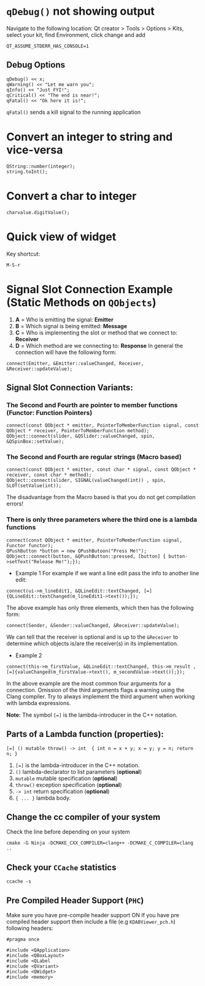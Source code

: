# `qDebug()` not showing output
Navigate to the following location:
Qt creator > Tools > Options > Kits, select your kit, find Environment, click change and add
```console
QT_ASSUME_STDERR_HAS_CONSOLE=1
```
## Debug Options
```console
qDebug() << x;
qWarning() << "Let me warn you";
qInfo() << "Just FYI!";
qCritical() << "The end is near!";
qFatal() << "Ok here it is!";
```
`qFatal()` sends a kill signal to the running application

# Convert an integer to string and vice-versa
```console
QString::number(integer);  
string.toInt();
```

# Convert a char to integer
```console
charvalue.digitValue();
```

# Quick view of widget
Key shortcut:
```console
M-S-r
```

# Signal Slot Connection Example (Static Methods on `QObjects`)
1. __A__ = Who is emitting the signal: **Emitter**
2. __B__ = Which signal is being emitted: **Message**
3. __C__ = Who is implementing the slot or method that we connect to: **Receiver**
4. __D__ = Which method are we connecting to: **Response**
In general the connection will have the following form:

```console
connect(Emitter, &Emitter::valueChanged, Receiver, &Receiver::updateValue);
```

## Signal Slot Connection Variants:
### The Second and Fourth are pointer to member functions (Functor: Function Pointers)
```console
connect(const QObject * emitter, PointerToMemberFunction signal, const QObject * receiver, PointerToMemberFunction method);
QObject::connect(slider, &QSlider::valueChanged, spin, &QSpinBox::setValue);
```
### The Second and Fourth are regular strings (Macro based)
```console
connect(const QObject * emitter, const char * signal, const QObject * receiver, const char * method);
QObject::connect(slider, SIGNAL(valueChanged(int)) , spin, SLOT(setValue(int));
```
The disadvantage from the Macro based is that you do not get compilation errors!
### There is only three parameters where the third one is a lambda functions
```console
connect(const QObject * emitter, PointerToMemberFunction signal, Functor functor);
QPushButton *button = new QPushButoon("Press Me!");
QObject::connect(button, &QPushButton::pressed, [button] { button->setText("Release Me!");});
```

- Example 1
For example if we want a line edit pass the info to another line edit:
```console
connect(ui->m_lineEdit1, &QLineEdit::textChanged, [=]{QLineEdit::textChanged(m_lineEdit1->text());});
```
The above example has only three elements, which then has the following form:
```connect
connect(Sender, &Sender::valueChanged, &Receiver::updateValue);
```
We can tell that the receiver is optional and is up to the `&Receiver` to determine
which objects is/are the receiver(s) in its implementation.

- Example 2
```console
connect(this->m_firstValue, &QLineEdit::textChanged, this->m_result ,[=]{valueChanged(m_firstValue->text(), m_secondValue->text());});
```
In the above example are the most common four arguments for a connection. Omission of the third arguments flags a warning using
the Clang compiler. Try to always implement the third argument when working with lambda expressions.

**Note:** The symbol `[=]` is the lambda-introducer in the C++ notation.

## Parts of a Lambda function (properties):

`[=] () mutable throw() -> int 
{
  int n = x + y;
  x = y; y = n;
  return n;
}`

1. `[=]` is the lambda-introducer in the C++ notation.
2. `()` lambda-declarator to list parameters (__optional__)
3. `mutable` mutable specification (__optional__)
4. `throw()` exception specification (__optional__)
5. `-> int` return specification (__optional__)
6. `{ ... }` lambda body.


## Change the cc compiler of your system
Check the line before depending on your system
```console
cmake -G Ninja -DCMAKE_CXX_COMPILER=clang++ -DCMAKE_C_COMPILER=clang ..
```

## Check your `CCache` statistics
```console
ccache -s
```

## Pre Compiled Header Support (`PHC`)
Make sure you have pre-compile header support ON
If you have pre compiled header support then include a file (e.g `KDABViewer_pch.h`) following headers:
```console
#pragma once

#include <QApplication>
#include <QBoxLayout>
#include <QLabel
#include <QVariant>
#include <QWidget>
#include <memory>
```

